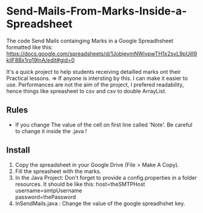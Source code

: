 # Send-Mails-From-Marks-Inside-a-Spreadsheet

The code Send Mails containging Marks in a Google Spreadhsheet formatted like this:
https://docs.google.com/spreadsheets/d/1JobjeymNWivpwTH1x2syL9pUill9kilF8Bx1ro19lnA/edit#gid=0

It's a quick project to help students receiving detailled marks ont their Practical lessons.
  => If anyone is intersting by this. I can make it easier to use.
Performances are not the aim of the project, I prefered readability, hence things like spreasheet to csv and csv to double ArrayList.

## Rules
- If you change The value of the cell on first line called 'Note'. Be careful to change it inside the .java !

## Install
1. Copy the spreadsheet in your Google Drive (File > Make A Copy).
2. Fill the spreasheet with the marks.
3. In the Java Project:
Don't forget to provide a config.properties in a folder resources. It should be like this:
  host=theSMTPHost  
  username=smtpUsername  
  password=thePassword
4. InSendMails.java : Change the value of the google spreadhshet key.

